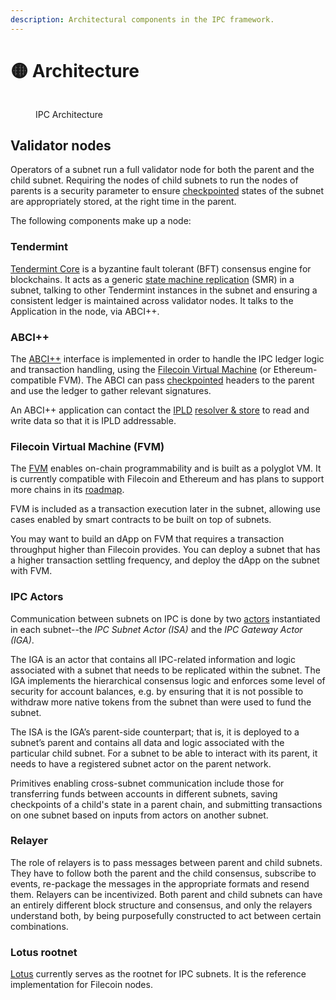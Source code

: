 ```yaml
---
description: Architectural components in the IPC framework.
---
```


# 🟡 Architecture

<figure><img src="../.gitbook/assets/image.png" alt=""><figcaption><p>IPC Architecture</p></figcaption></figure>

## Validator nodes

Operators of a subnet run a full validator node for both the parent and the child subnet. Requiring the nodes of child subnets to run the nodes of parents is a security parameter to ensure [checkpointed](../key-concepts/broken-reference/) states of the subnet are appropriately stored, at the right time in the parent.

The following components make up a node:

### Tendermint

[Tendermint Core](https://tendermint.com/) is a byzantine fault tolerant (BFT) consensus engine for blockchains. It acts as a generic [state machine replication](https://en.wikipedia.org/wiki/State\_machine\_replication) (SMR) in a subnet, talking to other Tendermint instances in the subnet and ensuring a consistent ledger is maintained across validator nodes. It talks to the Application in the node, via ABCI++.

### ABCI++

The [ABCI++](https://members.delphidigital.io/learn/abci) interface is implemented in order to handle the IPC ledger logic and transaction handling, using the [Filecoin Virtual Machine](https://docs.filecoin.io/smart-contracts/fundamentals/the-fvm) (or Ethereum-compatible FVM). The ABCI can pass [checkpointed](../key-concepts/broken-reference/) headers to the parent and use the ledger to gather relevant signatures.

An ABCI++ application can contact the [IPLD](https://docs.filecoin.io/basics/project-and-community/related-projects#ipld) [resolver & store](broken-reference) to read and write data so that it is IPLD addressable.

### Filecoin Virtual Machine (FVM)

The [FVM](https://docs.filecoin.io/smart-contracts/fundamentals/the-fvm) enables on-chain programmability and is built as a polyglot VM. It is currently compatible with Filecoin and Ethereum and has plans to support more chains in its [roadmap](https://fvm.filecoin.io/).

FVM is included as a transaction execution later in the subnet, allowing use cases enabled by smart contracts to be built on top of subnets.

You may want to build an dApp on FVM that requires a transaction throughput higher than Filecoin provides. You can deploy a subnet that has a higher transaction settling frequency, and deploy the dApp on the subnet with FVM.

### IPC Actors

Communication between subnets on IPC is done by two [actors](https://docs.filecoin.io/basics/the-blockchain/actors) instantiated in each subnet--the _IPC Subnet Actor (ISA)_ and the _IPC Gateway Actor (IGA)_.

The IGA is an actor that contains all IPC-related information and logic associated with a subnet that needs to be replicated within the subnet. The IGA implements the hierarchical consensus logic and enforces some level of security for account balances, e.g. by ensuring that it is not possible to withdraw more native tokens from the subnet than were used to fund the subnet.

The ISA is the IGA’s parent-side counterpart; that is, it is deployed to a subnet’s parent and contains all data and logic associated with the particular child subnet. For a subnet to be able to interact with its parent, it needs to have a registered subnet actor on the parent network.

Primitives enabling cross-subnet communication include those for transferring funds between accounts in different subnets, saving checkpoints of a child's state in a parent chain, and submitting transactions on one subnet based on inputs from actors on another subnet.

### Relayer

The role of relayers is to pass messages between parent and child subnets. They have to follow both the parent and the child consensus, subscribe to events, re-package the messages in the appropriate formats and resend them. Relayers can be incentivized. Both parent and child subnets can have an entirely different block structure and consensus, and only the relayers understand both, by being purposefully constructed to act between certain combinations.

### Lotus rootnet

[Lotus](https://lotus.filecoin.io/lotus/get-started/what-is-lotus/) currently serves as the rootnet for IPC subnets. It is the reference implementation for Filecoin nodes.

